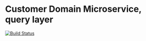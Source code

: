 # Customer Domain Microservice, query layer

[![Build Status](https://travis-ci.org/BrunoBNascimento/customer-domain-query.svg?branch=master)](https://travis-ci.org/BrunoBNascimento/customer-domain-query)
